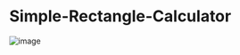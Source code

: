 # Simple-Rectangle-Calculator
![image](https://github.com/rifqee23/Simple-Rectangle-Calculator/assets/127317331/2f698c98-7149-410b-a966-a0d29be64ebd)

